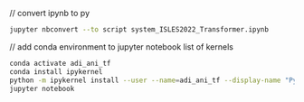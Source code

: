 // convert ipynb to py
``` bash
jupyter nbconvert --to script system_ISLES2022_Transformer.ipynb
```

// add conda environment to jupyter notebook list of kernels
``` bash
conda activate adi_ani_tf
conda install ipykernel
python -m ipykernel install --user --name=adi_ani_tf --display-name "Python (adi_ani_tf)"
jupyter notebook
```
